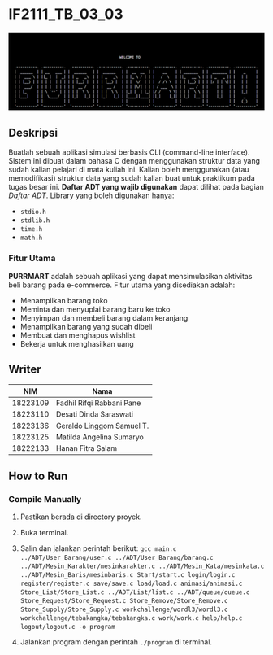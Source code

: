 # IF2111_TB_03_03

![Application Screenshot](src/command/Data/start.png)

## Deskripsi
Buatlah sebuah aplikasi simulasi berbasis CLI (command-line interface). Sistem ini dibuat dalam bahasa C dengan menggunakan struktur data yang sudah kalian pelajari di mata kuliah ini. Kalian boleh menggunakan (atau memodifikasi) struktur data yang sudah kalian buat untuk praktikum pada tugas besar ini. **Daftar ADT yang wajib digunakan** dapat dilihat pada bagian *Daftar ADT*. Library yang boleh digunakan hanya:
- `stdio.h`
- `stdlib.h`
- `time.h`
- `math.h`

### Fitur Utama
**PURRMART** adalah sebuah aplikasi yang dapat mensimulasikan aktivitas beli barang pada e-commerce. Fitur utama yang disediakan adalah:
- Menampilkan barang toko
- Meminta dan menyuplai barang baru ke toko
- Menyimpan dan membeli barang dalam keranjang
- Menampilkan barang yang sudah dibeli
- Membuat dan menghapus wishlist
- Bekerja untuk menghasilkan uang

## Writer
| **NIM**       | **Nama**                         |
|---------------|----------------------------------|
| 18223109      | Fadhil Rifqi Rabbani Pane       |
| 18223110      | Desati Dinda Saraswati          |
| 18223136      | Geraldo Linggom Samuel T.       |
| 18223125      | Matilda Angelina Sumaryo        |
| 18222133      | Hanan Fitra Salam               |

## How to Run 
### Compile Manually
1. Pastikan berada di directory proyek.
2. Buka terminal.
3. Salin dan jalankan perintah berikut:
   ```gcc main.c ../ADT/User_Barang/user.c ../ADT/User_Barang/barang.c ../ADT/Mesin_Karakter/mesinkarakter.c ../ADT/Mesin_Kata/mesinkata.c ../ADT/Mesin_Baris/mesinbaris.c Start/start.c login/login.c register/register.c save/save.c load/load.c animasi/animasi.c Store_List/Store_List.c ../ADT/List/list.c ../ADT/queue/queue.c Store_Request/Store_Request.c Store_Remove/Store_Remove.c Store_Supply/Store_Supply.c workchallenge/wordl3/wordl3.c workchallenge/tebakangka/tebakangka.c work/work.c help/help.c logout/logout.c -o program```

4. Jalankan program dengan perintah `./program` di terminal.
